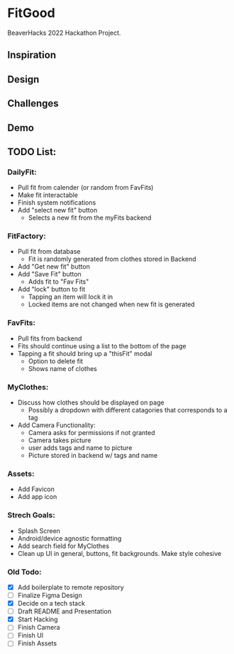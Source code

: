 # FitGood
BeaverHacks 2022 Hackathon Project.

## Inspiration

## Design

## Challenges

## Demo

## TODO List:


### DailyFit:
- Pull fit from calender (or random from FavFits)
- Make fit interactable
- Finish system notifications
- Add "select new fit" button
    - Selects a new fit from the myFits backend

### FitFactory:
- Pull fit from database
    - Fit is randomly generated from clothes stored in Backend
- Add "Get new fit" button
- Add "Save Fit" button
    - Adds fit to "Fav Fits"
- Add "lock" button to fit
    - Tapping an item will lock it in
    - Locked items are not changed when new fit is generated

### FavFits:
- Pull fits from backend
- Fits should continue using a list to the bottom of the page
- Tapping a fit should bring up a "thisFit" modal
    - Option to delete fit
    - Shows name of clothes

### MyClothes:
- Discuss how clothes should be displayed on page
    - Possibly a dropdown with different catagories that corresponds to a tag
- Add Camera Functionality:
    - Camera asks for permissions if not granted
    - Camera takes picture
    - user adds tags and name to picture
    - Picture stored in backend w/ tags and name

### Assets:
- Add Favicon
- Add app icon

### Strech Goals:
- Splash Screen
- Android/device agnostic formatting
- Add search field for MyClothes
- Clean up UI in general, buttons, fit backgrounds. Make style cohesive


### Old Todo:
- [x] Add boilerplate to remote repository
- [ ] Finalize Figma Design 
- [x] Decide on a tech stack
- [ ] Draft README and Presentation
- [x] Start Hacking
- [ ] Finish Camera
- [ ] Finish UI
- [ ] Finish Assets
